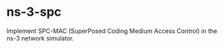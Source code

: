 ns-3-spc
========

Implement SPC-MAC (SuperPosed Coding Medium Access Control) in the ns-3 network simulator.

